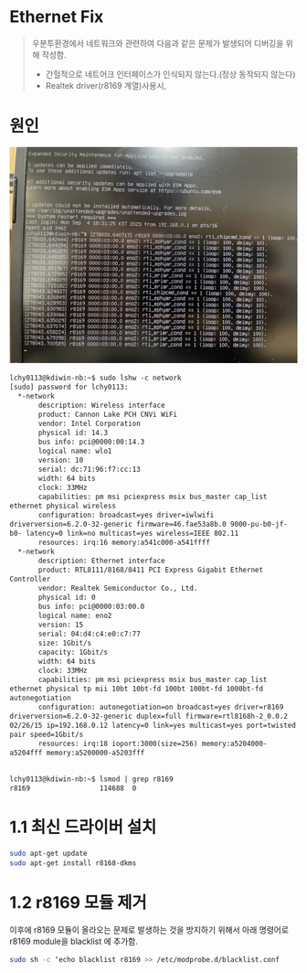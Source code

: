 Ethernet Fix
=====

> 우분투환경에서 네트워크와 관련하여 다음과 같은 문제가 발생되어 디버깅을 위해 작성함.
>  - 간헐적으로 네트어크 인터페이스가 인식되지 않는다.(정상 동작되지 않는다)
>  - Realtek driver(r8169 계열)사용시,


# 원인

![](./image/ETHERNET_FIX-01.png)
 

```
lchy0113@kdiwin-nb:~$ sudo lshw -c network
[sudo] password for lchy0113:
  *-network
       description: Wireless interface
       product: Cannon Lake PCH CNVi WiFi
       vendor: Intel Corporation
       physical id: 14.3
       bus info: pci@0000:00:14.3
       logical name: wlo1
       version: 10
       serial: dc:71:96:f7:cc:13
       width: 64 bits
       clock: 33MHz
       capabilities: pm msi pciexpress msix bus_master cap_list ethernet physical wireless
       configuration: broadcast=yes driver=iwlwifi driverversion=6.2.0-32-generic firmware=46.fae53a8b.0 9000-pu-b0-jf-b0- latency=0 link=no multicast=yes wireless=IEEE 802.11
       resources: irq:16 memory:a541c000-a541ffff
  *-network
       description: Ethernet interface
       product: RTL8111/8168/8411 PCI Express Gigabit Ethernet Controller
       vendor: Realtek Semiconductor Co., Ltd.
       physical id: 0
       bus info: pci@0000:03:00.0
       logical name: eno2
       version: 15
       serial: 04:d4:c4:e0:c7:77
       size: 1Gbit/s
       capacity: 1Gbit/s
       width: 64 bits
       clock: 33MHz
       capabilities: pm msi pciexpress msix bus_master cap_list ethernet physical tp mii 10bt 10bt-fd 100bt 100bt-fd 1000bt-fd autonegotiation
       configuration: autonegotiation=on broadcast=yes driver=r8169 driverversion=6.2.0-32-generic duplex=full firmware=rtl8168h-2_0.0.2 02/26/15 ip=192.168.0.12 latency=0 link=yes multicast=yes port=twisted pair speed=1Gbit/s
       resources: irq:18 ioport:3000(size=256) memory:a5204000-a5204fff memory:a5200000-a5203fff
```

```

lchy0113@kdiwin-nb:~$ lsmod | grep r8169
r8169                 114688  0

```

 # 1.1 최신 드라이버 설치

```bash
sudo apt-get update
sudo apt-get install r8168-dkms
```

 # 1.2 r8169 모듈 제거

 이후에 r8169 모듈이 올라오는 문제로 발생하는 것을 방지하기 위해서 아래 명령어로 r8169 module을 blacklist 에 추가함.
```bash
sudo sh -c ‘echo blacklist r8169 >> /etc/modprobe.d/blacklist.conf

```
